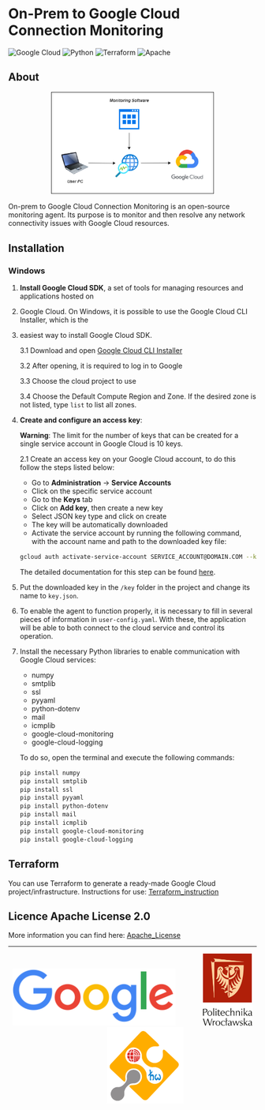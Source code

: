# On-Prem to Google Cloud Connection Monitoring

![Google Cloud](https://img.shields.io/badge/GoogleCloud-%234285F4.svg?style=for-the-badge&logo=google-cloud&logoColor=white)
![Python](https://img.shields.io/badge/python-3670A0?style=for-the-badge&logo=python&logoColor=ffdd54)
![Terraform](https://img.shields.io/badge/terraform-%235835CC.svg?style=for-the-badge&logo=terraform&logoColor=white)
![Apache](https://img.shields.io/badge/apache-%23D42029.svg?style=for-the-badge&logo=apache&logoColor=white)



## About
<p align="center">
   <img width="330" src="https://raw.githubusercontent.com/SQTX/On-Prem_to_Google_Cloud_Connection_Monitoring/dev/doc/img/Logic_schema.png">
</p>
On-prem to Google Cloud Connection Monitoring is an open-source monitoring agent. Its purpose is to
monitor and then resolve any network connectivity issues with Google Cloud resources.

## Installation

### Windows

1. **Install Google Cloud SDK**, a set of tools for managing resources and applications hosted on
2. Google Cloud. On Windows, it is possible to use the Google Cloud CLI Installer, which is the
3. easiest way to install Google Cloud SDK.

   3.1 Download and open [Google Cloud CLI Installer](https://dl.google.com/dl/cloudsdk/channels/rapid/GoogleCloudSDKInstaller.exe)

   3.2 After opening, it is required to log in to Google

   3.3 Choose the cloud project to use

   3.4 Choose the Default Compute Region and Zone. If the desired zone is not listed, type `list`
   to list all zones.

2. **Create and configure an access key**:

   **Warning**: The limit for the number of keys that can be created for a single service account in Google Cloud is 10 keys.

   2.1 Create an access key on your Google Cloud account, to do this follow the steps listed below:

   - Go to **Administration** -> **Service Accounts**
   - Click on the specific service account
   - Go to the **Keys** tab
   - Click on **Add key**, then create a new key
   - Select JSON key type and click on create
   - The key will be automatically downloaded
   - Activate the service account by running the following command, with the account name and path to the downloaded key file:

    ```bash
    gcloud auth activate-service-account SERVICE_ACCOUNT@DOMAIN.COM --key-file=/path/key.json
    ```

   The detailed documentation for this step can be found [here](https://cloud.google.com/sdk/gcloud/reference/auth/activate-service-account).

3. Put the downloaded key in the `/key` folder in the project and change its name to `key.json`.

4. To enable the agent to function properly, it is necessary to fill in several pieces of information in `user-config.yaml`. With these, the application will be able to both connect to the cloud service and control its operation.

5. Install the necessary Python libraries to enable communication with Google Cloud services:
   - numpy
   - smtplib
   - ssl
   - pyyaml
   - python-dotenv
   - mail
   - icmplib
   - google-cloud-monitoring
   - google-cloud-logging

   To do so, open the terminal and execute the following commands:

    ```bash
    pip install numpy
    pip install smtplib
    pip install ssl
    pip install pyyaml
    pip install python-dotenv
    pip install mail
    pip install icmplib
    pip install google-cloud-monitoring
    pip install google-cloud-logging
    ```

## Terraform
You can use Terraform to generate a ready-made Google Cloud project/infrastructure.
Instructions for use: [Terraform_instruction](https://github.com/SQTX/On-Prem_to_Google_Cloud_Connection_Monitoring/blob/dev/doc/Terraform_Installation_and_Configuration.md)

## Licence Apache License 2.0
More information you can find here: [Apache_License](https://github.com/SQTX/On-Prem_to_Google_Cloud_Connection_Monitoring/blob/dev/LICENSE)

---

<p align="center">
   <img width="330" src="https://raw.githubusercontent.com/SQTX/On-Prem_to_Google_Cloud_Connection_Monitoring/dev/doc/img/Google_logo.png">
   &nbsp&nbsp&nbsp&nbsp&nbsp&nbsp&nbsp&nbsp&nbsp&nbsp&nbsp&nbsp
   <img width="100" src="https://raw.githubusercontent.com/SQTX/On-Prem_to_Google_Cloud_Connection_Monitoring/dev/doc/img/PWr_logo.png">
   &nbsp&nbsp&nbsp&nbsp&nbsp&nbsp&nbsp&nbsp&nbsp&nbsp&nbsp&nbsp
   <img width="155" src="https://raw.githubusercontent.com/SQTX/On-Prem_to_Google_Cloud_Connection_Monitoring/dev/doc/img/KPZ_logo.png">

</p>